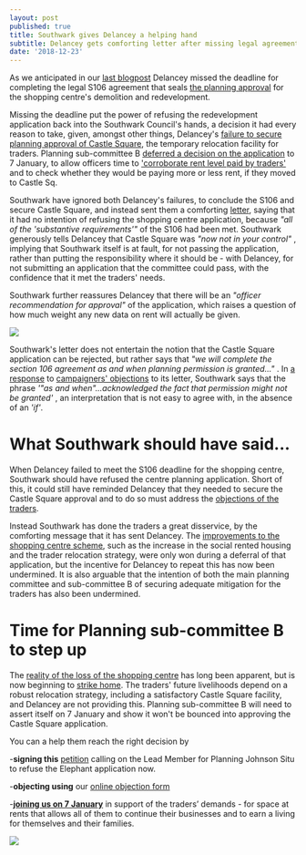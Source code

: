 ```yaml
---
layout: post
published: true
title: Southwark gives Delancey a helping hand
subtitle: Delancey gets comforting letter after missing legal agreement deadline
date: '2018-12-23'
---
```

As we anticipated in our [last blogpost](http://35percent.org/2018-12-16-mayor-approves-shopping-centre/) Delancey missed the deadline for completing the legal S106 agreement that seals [the planning approval](http://35percent.org/2018-07-09-delancey/) for the shopping centre's demolition and redevelopment.

Missing the deadline put the power of refusing the redevelopment application back into the Southwark Council's hands, a decision it had every reason to take, given, amongst other things, Delancey's [failure to secure planning approval of Castle Square](http://35percent.org/2018-12-16-mayor-approves-shopping-centre/), the temporary relocation facility for traders.  Planning sub-committee B [deferred a decision on the  application](http://35percent.org/2018-12-16-mayor-approves-shopping-centre/) to 7 January, to allow officers time to ['corroborate rent level paid by traders'](http://planbuild.southwark.gov.uk/documents/?GetDocument=%7b%7b%7b!12dhIwvd2JFDUQgBXBnMXA%3d%3d!%7d%7d%7d) and to check whether they would be paying more or less rent, if they moved to Castle Sq.

Southwark have ignored both Delancey's failures, to conclude the S106 and secure Castle Square, and instead sent them a comforting [letter](https://twitter.com/se1/status/1074707373644746753), saying that it had no intention of refusing the shopping centre application, because _"all of the 'substantive requirements'"_ of the S106 had been met.  Southwark generously tells Delancey that Castle Square  was _"now not in your control"_ , implying that Southwark itself is at fault, for not passing the application, rather than putting the responsibility where it should be - with Delancey, for not submitting an application that the committee could pass, with the confidence that it met the traders' needs.

Southwark further reassures Delancey that there will be an _"officer recommendation for approval"_ of the application, which raises a question of how much weight any new data on rent will actually be given.

![](http://35percent.org/img/sebv.png)

Southwark's letter does not entertain the notion that the Castle Square application can be rejected, but rather says that  _"we will complete the section 106 agreement as and when planning permission is granted..."_  .  In [a response](https://docdro.id/t6AVbTv) to [campaigners' objections](https://docdro.id/OAz3IlX) to its letter,  Southwark says that the phrase _'"as and when"...acknowledged the fact that permission might not be granted'_ , an interpretation that is not easy to agree with, in the absence of an _'if'_.

# What Southwark should have said...

When Delancey failed to meet the S106 deadline for the shopping centre, Southwark should have refused the centre planning application. Short of this, it could still  have reminded Delancey that they needed to secure the Castle Square approval and to do so must address the [objections of the traders](https://www.docdroid.net/cJY7s28/latin-obj.pdf).

Instead Southwark has done the traders a great disservice, by the comforting message that it has sent Delancey. The [improvements to the shopping centre scheme](https://docdro.id/I8Egaq5), such as the increase in the social rented housing and the trader relocation strategy, were only won during a deferral of that application, but the incentive for Delancey to repeat this has now been undermined.  It is also arguable that the intention of both the main planning committee and sub-committee B of securing adequate mitigation for the traders has also been undermined.

# Time for Planning sub-committee B to step up

The [reality of the loss of the shopping centre](https://london.eater.com/2018/12/13/18139283/elephant-and-castle-shopping-centre-demolition-sadiq-khan) has long been apparent, but is now beginning to [strike home](https://novaramedia.com/2018/12/19/latin-venues-forced-out-to-make-way-for-elephant-and-castle-redevelopment/). The traders' future livelihoods depend on a robust relocation strategy, including a satisfactory Castle Square facility, and Delancey are not providing this.  Planning sub-committee B will need to assert itself on 7 January and show it won't be bounced into approving the Castle Square application.

You can a help them reach the right decision by

-**signing this** [petition](https://facebook.us12.list-manage.com/track/click?u=cb39db56cab07dad23385b7eb&id=4b8f6ebd68&e=52bef8aad0) calling on the Lead Member for Planning Johnson Situ to refuse the Elephant application now.

-**objecting using** our [online objection form](http://35percent.org/boxpark#object)

-[**joining us on 7 January**](
https://m.facebook.com/events/2192172687721804?acontext=%7B%22ref%22%3A%223%22%2C%22action_history%22%3A%22null%22%7D&aref=3&ref=page_internal&_ft_=mf_story_key.2289812681052296%3Atop_level_post_id.2289812681052296%3Atl_objid.2289812681052296%3Acontent_owner_id_new.839272879439624%3Athrowback_story_fbid.2289812681052296%3Apage_id.839272879439624%3Astory_location.4%3Astory_attachment_style.event%3Apage_insights.%7B%22839272879439624%22%3A%7B%22role%22%3A1%2C%22page_id%22%3A839272879439624%2C%22post_context%22%3A%7B%22story_fbid%22%3A2289812681052296%2C%22publish_time%22%3A1545413307%2C%22story_name%22%3A%22EntStatusCreationStory%22%2C%22object_fbtype%22%3A266%7D%2C%22actor_id%22%3A839272879439624%2C%22psn%22%3A%22EntStatusCreationStory%22%2C%22sl%22%3A4%2C%22dm%22%3A%7B%22isShare%22%3A1%2C%22originalPostOwnerID%22%3A0%7D%2C%22targets%22%3A%5B%7B%22page_id%22%3A839272879439624%2C%22actor_id%22%3A839272879439624%2C%22role%22%3A1%2C%22post_id%22%3A2289812681052296%2C%22share_id%22%3A0%7D%5D%7D%7D&__tn__=HH-R
) in support of the traders’ demands - for space at rents that allows all of them to continue their businesses and to earn a living for themselves and their families.


![](http://35percent.org/img/7jandemo.jpg)
